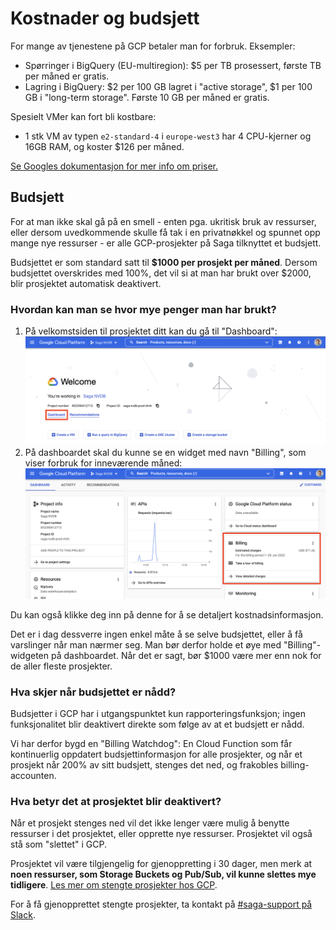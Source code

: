 # Kostnader og budsjett

For mange av tjenestene på GCP betaler man for forbruk. Eksempler:

- Spørringer i BigQuery (EU-multiregion): $5 per TB prosessert, første TB per måned er gratis.
- Lagring i BigQuery: $2 per 100 GB lagret i "active storage", $1 per 100 GB i "long-term storage". Første 10 GB per måned er gratis.

Spesielt VMer kan fort bli kostbare:

- 1 stk VM av typen `e2-standard-4` i `europe-west3` har 4 CPU-kjerner og 16GB RAM, og koster $126 per måned.

[Se Googles dokumentasjon for mer info om priser.](https://cloud.google.com/pricing)

## Budsjett

For at man ikke skal gå på en smell - enten pga. ukritisk bruk av ressurser, eller dersom uvedkommende skulle få tak i en privatnøkkel og spunnet opp mange nye ressurser - er alle GCP-prosjekter på Saga tilknyttet et budsjett.

Budsjettet er som standard satt til **$1000 per prosjekt per måned**. Dersom budsjettet overskrides med 100%, det vil si at man har brukt over $2000, blir prosjektet automatisk deaktivert.

### Hvordan kan man se hvor mye penger man har brukt?

1. På velkomstsiden til prosjektet ditt kan du gå til "Dashboard":
   ![Velkomstsiden](img/billing-1.png)
1. På dashboardet skal du kunne se en widget med navn "Billing", som viser forbruk for inneværende måned:
   ![Billing widget](img/billing-2.png)

Du kan også klikke deg inn på denne for å se detaljert kostnadsinformasjon.

Det er i dag dessverre ingen enkel måte å se selve budsjettet, eller å få varslinger når man nærmer seg. Man bør derfor holde et øye med "Billing"-widgeten på dashboardet. Når det er sagt, bør $1000 være mer enn nok for de aller fleste prosjekter.

### Hva skjer når budsjettet er nådd?

Budsjetter i GCP har i utgangspunktet kun rapporteringsfunksjon; ingen funksjonalitet blir deaktivert direkte som følge av at et budsjett er nådd.

Vi har derfor bygd en "Billing Watchdog": En Cloud Function som får kontinuerlig oppdatert budsjettinformasjon for alle prosjekter, og når et prosjekt når 200% av sitt budsjett, stenges det ned, og frakobles billing-accounten.

### Hva betyr det at prosjektet blir deaktivert?

Når et prosjekt stenges ned vil det ikke lenger være mulig å benytte ressurser i det prosjektet, eller opprette nye ressurser. Prosjektet vil også stå som "slettet" i GCP.

Prosjektet vil være tilgjengelig for gjenoppretting i 30 dager, men merk at **noen ressurser, som Storage Buckets og Pub/Sub, vil kunne slettes mye tidligere**. [Les mer om stengte prosjekter hos GCP](https://cloud.google.com/resource-manager/docs/creating-managing-projects#shutting_down_projects).

For å få gjenopprettet stengte prosjekter, ta kontakt på [#saga-support på Slack](https://vegvesen.slack.com/archives/C03LGD7TM5Z).
